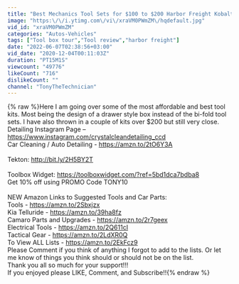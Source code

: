 ```yaml
---
title: "Best Mechanics Tool Sets for $100 to $200 Harbor Freight Kobalt Gearwrench Tekton Husky"
image: "https:\/\/i.ytimg.com\/vi\/xraVM0PWmZM\/hqdefault.jpg"
vid_id: "xraVM0PWmZM"
categories: "Autos-Vehicles"
tags: ["Tool box tour","Tool review","harbor freight"]
date: "2022-06-07T02:38:56+03:00"
vid_date: "2020-12-04T00:11:03Z"
duration: "PT15M1S"
viewcount: "49776"
likeCount: "716"
dislikeCount: ""
channel: "TonyTheTechnician"
---
```

{% raw %}Here I am going over some of the most affordable and best tool kits. Most being the design of a drawer style box instead of the bi-fold tool sets. I have also thrown in a couple of kits over $200 but still very close. <br />Detailing Instagram Page – <a rel="nofollow" target="blank" href="https://www.instagram.com/crystalcleandetailing_ccd">https://www.instagram.com/crystalcleandetailing_ccd</a> <br />Car Cleaning / Auto Detailing - <a rel="nofollow" target="blank" href="https://amzn.to/2tO6Y3A">https://amzn.to/2tO6Y3A</a> <br /><br />Tekton: <a rel="nofollow" target="blank" href="http://bit.ly/2H5BY2T">http://bit.ly/2H5BY2T</a>  <br /><br />Toolbox Widget: <a rel="nofollow" target="blank" href="https://toolboxwidget.com/?ref=5bd1dca7bdba8">https://toolboxwidget.com/?ref=5bd1dca7bdba8</a> <br />Get 10% off using PROMO Code TONY10<br /><br />NEW Amazon Links to Suggested Tools and Car Parts:<br />Tools - <a rel="nofollow" target="blank" href="https://amzn.to/2Sbxjzx">https://amzn.to/2Sbxjzx</a> <br />Kia Telluride - <a rel="nofollow" target="blank" href="https://amzn.to/39ha8fz">https://amzn.to/39ha8fz</a> <br />Camaro Parts and Upgrades - <a rel="nofollow" target="blank" href="https://amzn.to/2r7geex">https://amzn.to/2r7geex</a> <br />Electrical Tools - <a rel="nofollow" target="blank" href="https://amzn.to/2Q611cI">https://amzn.to/2Q611cI</a> <br />Tactical Gear - <a rel="nofollow" target="blank" href="https://amzn.to/2LdXR0Q">https://amzn.to/2LdXR0Q</a> <br />To View ALL Lists - <a rel="nofollow" target="blank" href="https://amzn.to/2EkFcz9">https://amzn.to/2EkFcz9</a> <br />Please Comment if you think of anything I forgot to add to the lists. Or let me know of things you think should or should not be on the list.<br />Thank you all so much for your support!!!<br />If you enjoyed please LIKE, Comment, and Subscribe!!{% endraw %}
